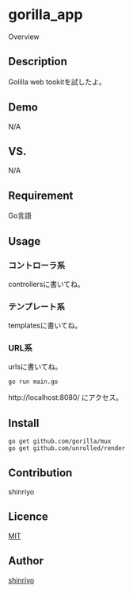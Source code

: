 gorilla_app
====

Overview

## Description

Golilla web tookitを試したよ。

## Demo

N/A

## VS. 

N/A

## Requirement

Go言語

## Usage

### コントローラ系

controllersに書いてね。

### テンプレート系

templatesに書いてね。

### URL系

urlsに書いてね。

```
go run main.go
```

http://localhost:8080/
にアクセス。

## Install

```
go get github.com/gorilla/mux
go get github.com/unrolled/render
```

## Contribution

shinriyo

## Licence

[MIT](https://github.com/tcnksm/tool/blob/master/LICENCE)

## Author

[shinriyo](https://github.com/shinriyo/)

